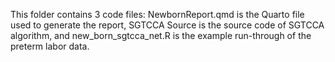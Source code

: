 This folder contains 3 code files: NewbornReport.qmd is the Quarto file used to generate the report, SGTCCA Source is the source code of SGTCCA algorithm, and new_born_sgtcca_net.R is the example run-through of the preterm labor data.  
